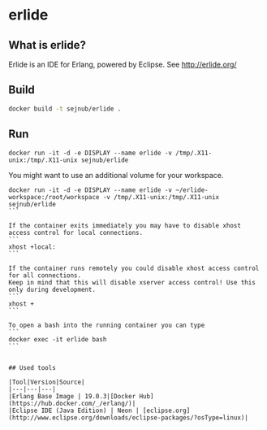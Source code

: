 # erlide

## What is erlide?
Erlide is an IDE for Erlang, powered by Eclipse. See http://erlide.org/

## Build
```bash
docker build -t sejnub/erlide .
```

## Run
```
docker run -it -d -e DISPLAY --name erlide -v /tmp/.X11-unix:/tmp/.X11-unix sejnub/erlide
```

You might want to use an additional volume for your workspace.
````
docker run -it -d -e DISPLAY --name erlide -v ~/erlide-workspace:/root/workspace -v /tmp/.X11-unix:/tmp/.X11-unix sejnub/erlide
```

If the container exits immediately you may have to disable xhost access control for local connections.
```
xhost +local:
```

If the container runs remotely you could disable xhost access control for all connections.
Keep in mind that this will disable xserver access control! Use this only during development.
```
xhost +
```

To open a bash into the running container you can type
```
docker exec -it erlide bash
```


## Used tools

|Tool|Version|Source|
|---|---|---|
|Erlang Base Image | 19.0.3|[Docker Hub](https://hub.docker.com/_/erlang/)|
|Eclipse IDE (Java Edition) | Neon | [eclipse.org](http://www.eclipse.org/downloads/eclipse-packages/?osType=linux)|
